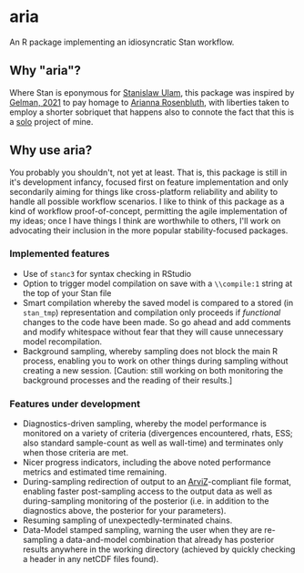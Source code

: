 # aria
An R package implementing an idiosyncratic Stan workflow.

## Why "aria"?
Where Stan is eponymous for [Stanislaw Ulam](https://en.wikipedia.org/wiki/Stanislaw_Ulam), this package was inspired by [Gelman, 2021](https://statmodeling.stat.columbia.edu/2021/02/09/maybe-we-shouldve-called-it-arianna/) to pay homage to [Arianna Rosenbluth](https://en.wikipedia.org/wiki/Arianna_W._Rosenbluth), with liberties taken to employ a shorter sobriquet that happens also to connote the fact that this is a [solo](https://en.wikipedia.org/wiki/Aria) project of mine.

## Why use aria?
You probably you shouldn't, not yet at least. That is, this package is still in it's development infancy, focused first on feature implementation and only secondarily aiming for things like cross-platform reliability and ability to handle all possible workflow scenarios. I like to think of this package as a kind of workflow proof-of-concept, permitting the agile implementation of my ideas; once I have things I think are worthwhile to others, I'll work on advocating their inclusion in the more popular stability-focused packages.

### Implemented features
* Use of `stanc3` for syntax checking in RStudio
* Option to trigger model compilation on save with a `\\compile:1` string at the top of your Stan file
* Smart compilation whereby the saved model is compared to a stored (in `stan_tmp`) representation and compilation only proceeds if *functional* changes to the code have been made. So go ahead and add comments and modify whitespace without fear that they will cause unnecessary model recompilation.
* Background sampling, whereby sampling does not block the main R process, enabling you to work on other things during sampling without creating a new session. [Caution: still working on both monitoring the background processes and the reading of their results.]

### Features under development
* Diagnostics-driven sampling, whereby the model performance is monitored on a variety of criteria (divergences encountered, rhats, ESS; also standard sample-count as well as wall-time) and terminates only when those criteria are met.
* Nicer progress indicators, including the above noted performance metrics and estimated time remaining.
* During-sampling redirection of output to an [ArviZ](https://arviz-devs.github.io/arviz/)-compliant file format, enabling faster post-sampling access to the output data as well as during-sampling monitoring of the posterior (i.e. in addition to the diagnostics above, the posterior for your parameters).
* Resuming sampling of unexpectedly-terminated chains.
* Data-Model stamped sampling, warning the user when they are re-sampling a data-and-model combination that already has posterior results anywhere in the working directory (achieved by quickly checking a header in any netCDF files found).  

